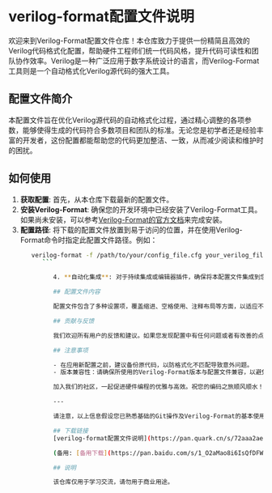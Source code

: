 # verilog-format配置文件说明

欢迎来到Verilog-Format配置文件仓库！本仓库致力于提供一份精简且高效的Verilog代码格式化配置，帮助硬件工程师们统一代码风格，提升代码可读性和团队协作效率。Verilog是一种广泛应用于数字系统设计的语言，而Verilog-Format工具则是一个自动格式化Verilog源代码的强大工具。

## 配置文件简介

本配置文件旨在优化Verilog源代码的自动格式化过程，通过精心调整的各项参数，能够使得生成的代码符合多数项目和团队的标准。无论您是初学者还是经验丰富的开发者，这份配置都能帮助您的代码更加整洁、一致，从而减少阅读和维护时的困扰。

## 如何使用

1. **获取配置**: 首先，从本仓库下载最新的配置文件。
2. **安装Verilog-Format**: 确保您的开发环境中已经安装了Verilog-Format工具。如果尚未安装，可以参考[Verilog-Format的官方文档](https://github.com/verilator/verilator/tree/master/utils/verilog-format)来完成安装。
3. **配置路径**: 将下载的配置文件放置到易于访问的位置，并在使用Verilog-Format命令时指定此配置文件路径。例如：
   ```bash
      verilog-format -f /path/to/your/config_file.cfg your_verilog_file.v
         ```

            4. **自动化集成**: 对于持续集成或编辑器插件，确保将本配置文件集成到您的工作流程中，以便每次保存或构建时自动格式化代码。

            ## 配置文件内容

            配置文件包含了多种设置项，覆盖缩进、空格使用、注释布局等方面，以适应不同的编码规范。由于具体配置细节会随版本更新而变化，请直接查看配置文件内注释或仓库的更新日志，以了解各设置项的具体含义和用法。

            ## 贡献与反馈

            我们欢迎所有用户的反馈和建议。如果您发现配置中有任何问题或者有改善的点子，请提交Issue或进行Pull Request。共同参与，让这个工具更适合广大Verilog开发者的需求。

            ## 注意事项

            - 在应用新配置之前，建议备份原代码，以防格式化不匹配导致意外问题。
            - 版本兼容性：请确保所使用的Verilog-Format版本与配置文件兼容，以避免执行错误。

            加入我们的社区，一起促进硬件编程的优雅与高效。祝您的编码之旅顺风顺水！

            ---

            请注意，以上信息假设您已熟悉基础的Git操作及Verilog-Format的基本使用。若初次接触，建议详细查阅相关文档以获得最佳体验。

            ## 下载链接
            [verilog-format配置文件说明](https://pan.quark.cn/s/72aaa2aefaca) 

            (备用: [备用下载](https://pan.baidu.com/s/1_O2aMao8i6IsQfDFWUOQ2w?pwd=1234))

            ## 说明

            该仓库仅用于学习交流，请勿用于商业用途。
